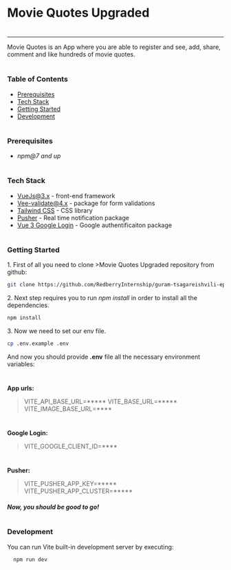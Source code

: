 <div style="display:flex; align-items: center">
  <h1 style="position:relative; top: -6px" >Movie Quotes Upgraded</h1>
</div>

---
Movie Quotes is an App where you are able to register and see, add, share, comment and like hundreds of movie quotes.

#
### Table of Contents
* [Prerequisites](#prerequisites)
* [Tech Stack](#tech-stack)
* [Getting Started](#getting-started)
* [Development](#development)

#
### Prerequisites

* *npm@7 and up*
#
### Tech Stack

* [VueJs@3.x](https://vuejs.org/guide/introduction.html) - front-end framework
* [Vee-validate@4.x](https://vee-validate.logaretm.com/v4/) - package for form validations
* [Tailwind CSS](https://tailwindcss.com) - CSS library
* [Pusher](https://pusher.com) - Real time notification package
* [Vue 3 Google Login](https://yobaji.github.io/vue3-google-login/) - Google authentificaiton package

#
### Getting Started
1\. First of all you need to clone >Movie Quotes Upgraded repository from github:
```sh
git clone https://github.com/RedberryInternship/guram-tsagareishvili-epic-movie-quotes-front
```

2\. Next step requires you to run *npm install* in order to install all the dependencies.
```sh
npm install
```
3\. Now we need to set our env file. 
```sh
cp .env.example .env
```
And now you should provide **.env** file all the necessary environment variables:

#
**App urls:**
>VITE_API_BASE_URL=*****
>VITE_BASE_URL=*****
>VITE_IMAGE_BASE_URL=****

#
**Google Login:**
>VITE_GOOGLE_CLIENT_ID=****

#
**Pusher:**
>VITE_PUSHER_APP_KEY=*****
>VITE_PUSHER_APP_CLUSTER=*****

##### Now, you should be good to go!

#
### Development

You can run Vite built-in development server by executing:

```sh
  npm run dev
```
